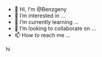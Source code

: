 - 👋 Hi, I’m @Benzgeny
- 👀 I’m interested in ...
- 🌱 I’m currently learning ...
- 💞️ I’m looking to collaborate on ...
- 📫 How to reach me ...

<!---
Benzgeny/Benzgeny is a ✨ special ✨ repository because its `README.md` (this file) appears on your GitHub profile.
You can click the Preview link to take a look at your changes.
--->hi

